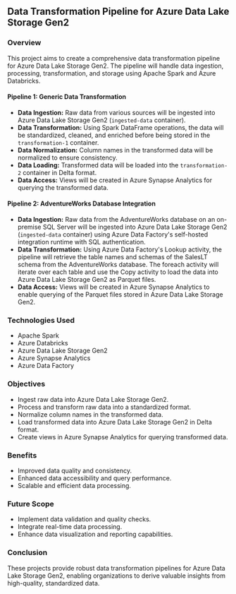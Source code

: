 ## Data Transformation Pipeline for Azure Data Lake Storage Gen2

### Overview
This project aims to create a comprehensive data transformation pipeline for Azure Data Lake Storage Gen2. The pipeline will handle data ingestion, processing, transformation, and storage using Apache Spark and Azure Databricks.

#### Pipeline 1: Generic Data Transformation
- **Data Ingestion:** Raw data from various sources will be ingested into Azure Data Lake Storage Gen2 (`ingested-data` container).
- **Data Transformation:** Using Spark DataFrame operations, the data will be standardized, cleaned, and enriched before being stored in the `transformation-1` container.
- **Data Normalization:** Column names in the transformed data will be normalized to ensure consistency.
- **Data Loading:** Transformed data will be loaded into the `transformation-2` container in Delta format.
- **Data Access:** Views will be created in Azure Synapse Analytics for querying the transformed data.

#### Pipeline 2: AdventureWorks Database Integration
- **Data Ingestion:** Raw data from the AdventureWorks database on an on-premise SQL Server will be ingested into Azure Data Lake Storage Gen2 (`ingested-data` container) using Azure Data Factory's self-hosted integration runtime with SQL authentication.
- **Data Transformation:** Using Azure Data Factory's Lookup activity, the pipeline will retrieve the table names and schemas of the SalesLT schema from the AdventureWorks database. The foreach activity will iterate over each table and use the Copy activity to load the data into Azure Data Lake Storage Gen2 as Parquet files.
- **Data Access:** Views will be created in Azure Synapse Analytics to enable querying of the Parquet files stored in Azure Data Lake Storage Gen2.

### Technologies Used
- Apache Spark
- Azure Databricks
- Azure Data Lake Storage Gen2
- Azure Synapse Analytics
- Azure Data Factory

### Objectives
- Ingest raw data into Azure Data Lake Storage Gen2.
- Process and transform raw data into a standardized format.
- Normalize column names in the transformed data.
- Load transformed data into Azure Data Lake Storage Gen2 in Delta format.
- Create views in Azure Synapse Analytics for querying transformed data.

### Benefits
- Improved data quality and consistency.
- Enhanced data accessibility and query performance.
- Scalable and efficient data processing.

### Future Scope
- Implement data validation and quality checks.
- Integrate real-time data processing.
- Enhance data visualization and reporting capabilities.

### Conclusion
These projects provide robust data transformation pipelines for Azure Data Lake Storage Gen2, enabling organizations to derive valuable insights from high-quality, standardized data.


